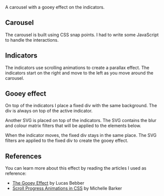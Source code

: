 
<!-- ## how does it work

I recommend you to read the article [The Gooey Effect](https://css-tricks.com/gooey-effect/) by Lucas Bebber to understand how the effect works. I will skip most of the details and focus on the implementation for the carousel.

First we need to create the indicators for the carousel. We will use the following html template: `ul>li*4>button`. We can add some CSS spices to make it look better and voila!

<ul class="h-3 flex gap-0.5 justify-center mt-4">
  <li class="inline-block aspect-square h-full rounded-full bg-gray-600 mx-1" />
  <li class="inline-block aspect-square h-full rounded-full bg-gray-600 mx-1" />
  <li class="inline-block aspect-square h-full rounded-full bg-gray-600 mx-1" />
  <li class="inline-block aspect-square h-full rounded-full bg-gray-600 mx-1" />
</ul>

<style>
@keyframes rect-anim-right{
  0%{
    transform:translateX(0px);
  }
  100%{
    transform:translateX(40px);
  }
}
.rect:last-child{
  animation:rect-anim-right ease-out 1s infinite alternate;
}
  </style> -->

<!-- <div class="relative h-6">
<div class="group group-new absolute inset-0 flex items-center" style="filter: url('#fancy-goo')">
  <div class="h-[21px] aspect-square bg-gray-600 rounded-full"></div>
  <div class="h-full aspect-square rect absolute top-0 rounded-full bg-gray-600"></div>
</div>
<svg xmlns="http://www.w3.org/2000/svg" version="1.1" class="absolute inset-0 w-full h-full">
  <defs>
    <filter id="fancy-goo">
      <feGaussianBlur in="SourceGraphic" stdDeviation="10" result="blur" />
      <feColorMatrix in="blur" mode="matrix" values="1 0 0 0 0  0 1 0 0 0  0 0 1 0 0  0 0 0 28 -8" result="goo" />
      <feComposite in="SourceGraphic" in2="goo" operator="atop"/>
    </filter>
  </defs>
</svg>
</div> -->

A carousel with a gooey effect on the indicators. 

## Carousel

The carousel is built using CSS snap points. I had to write some JavaScript to handle the interactions.

## Indicators

The indicators use scrolling animations to create a parallax effect. The indicators start on the right and move to the left as you move around the carousel.

## Gooey effect

On top of the indicators I place a fixed div with the same background. The div is always on top of the active indicator.

Another SVG is placed on top of the indicators. The SVG contains the blur and colour matrix filters that will be applied to the elements below.

When the indicator moves, the fixed div stays in the same place. The SVG filters are applied to the fixed div to create the gooey effect.

## References

You can learn more about this effect by reading the articles I used as reference:

- [The Gooey Effect](https://css-tricks.com/gooey-effect/) by Lucas Bebber
- [Scroll Progress Animations in CSS](https://developer.mozilla.org/en-US/blog/scroll-progress-animations-in-css/) by Michelle Barker

